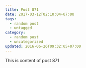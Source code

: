 ```yaml
---
title: Post 871
date: 2017-03-12T02:10:04+07:00
tags:
  - random post
  - untagged
category:
  - random post
  - uncategorized
updated: 2016-06-26T09:32:05+07:00
---
```

This is content of post 871